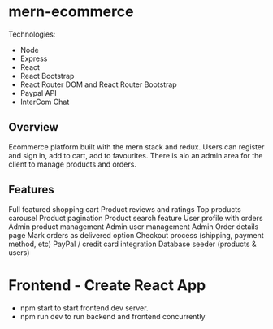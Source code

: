 # mern-ecommerce

Technologies:

- Node
- Express
- React
- React Bootstrap
- React Router DOM and React Router Bootstrap
- Paypal API
- InterCom Chat

## Overview

Ecommerce platform built with the mern stack and redux. Users can register and sign in, add to cart, add to favourites.
There is alo an admin area for the client to manage products and orders.

## Features

Full featured shopping cart
Product reviews and ratings
Top products carousel
Product pagination
Product search feature
User profile with orders
Admin product management
Admin user management
Admin Order details page
Mark orders as delivered option
Checkout process (shipping, payment method, etc)
PayPal / credit card integration
Database seeder (products & users)

# Frontend - Create React App

- npm start to start frontend dev server.
- npm run dev to run backend and frontend concurrently
